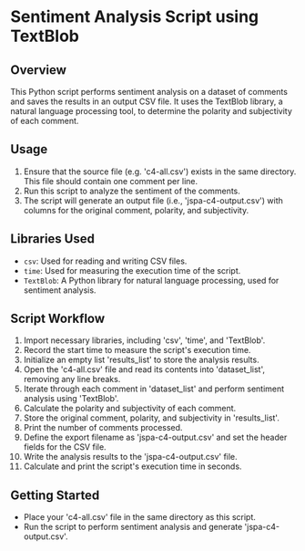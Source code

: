 # Sentiment Analysis Script using TextBlob

## Overview

This Python script performs sentiment analysis on a dataset of comments and saves the results in an output CSV file. It uses the TextBlob library, a natural language processing tool, to determine the polarity and subjectivity of each comment.

## Usage

1. Ensure that the source file (e.g. 'c4-all.csv') exists in the same directory. This file should contain one comment per line.
2. Run this script to analyze the sentiment of the comments.
3. The script will generate an output file (i.e., 'jspa-c4-output.csv') with columns for the original comment, polarity, and subjectivity.

## Libraries Used

- `csv`: Used for reading and writing CSV files.
- `time`: Used for measuring the execution time of the script.
- `TextBlob`: A Python library for natural language processing, used for sentiment analysis.

## Script Workflow

1. Import necessary libraries, including 'csv', 'time', and 'TextBlob'.
2. Record the start time to measure the script's execution time.
3. Initialize an empty list 'results_list' to store the analysis results.
4. Open the 'c4-all.csv' file and read its contents into 'dataset_list', removing any line breaks.
5. Iterate through each comment in 'dataset_list' and perform sentiment analysis using 'TextBlob'.
6. Calculate the polarity and subjectivity of each comment.
7. Store the original comment, polarity, and subjectivity in 'results_list'.
8. Print the number of comments processed.
9. Define the export filename as 'jspa-c4-output.csv' and set the header fields for the CSV file.
10. Write the analysis results to the 'jspa-c4-output.csv' file.
11. Calculate and print the script's execution time in seconds.

## Getting Started

- Place your 'c4-all.csv' file in the same directory as this script.
- Run the script to perform sentiment analysis and generate 'jspa-c4-output.csv'.
